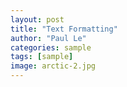 ```yaml
---
layout: post
title: "Text Formatting"
author: "Paul Le"
categories: sample
tags: [sample]
image: arctic-2.jpg
---
```



